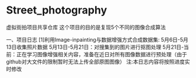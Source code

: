 # Street_photography
虚拟街拍项目共享仓库
这个项目的目的是复现5个不同的图像合成算法

一、项目日志
[1]利用Image-inpainting与数据增强方式合成数据集:
5月6日-5月13日收集照片数据
5月13日-5月21日：对搜集到的图片进行抠图处理
5月21日-当前：正在学习图像增强相关内容，准备在近日对所有图像数据进行预处理（由于github对大文件的限制暂时无法上传全部原图图像）
注:本日志内容将按照进度实时修改
